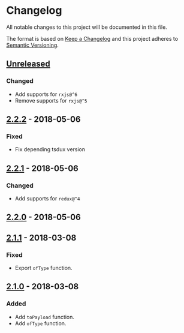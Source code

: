 # Changelog
All notable changes to this project will be documented in this file.

The format is based on [Keep a Changelog](http://keepachangelog.com/en/1.0.0/)
and this project adheres to [Semantic Versioning](http://semver.org/spec/v2.0.0.html).

## [Unreleased]

### Changed
- Add supports for `rxjs@^6`
- Remove supports for `rxjs@^5`

## [2.2.2] - 2018-05-06

### Fixed
- Fix depending tsdux version

## [2.2.1] - 2018-05-06

### Changed
- Add supports for `redux@^4`

## [2.2.0] - 2018-05-06

## [2.1.1] - 2018-03-08

### Fixed
- Export `ofType` function.

## [2.1.0] - 2018-03-08

### Added
- Add `toPayload` function.
- Add `ofType` function.

[Unreleased]: https://github.com/Ailrun/tsdux-observable
[2.2.2]: https://github.com/Ailrun/tsdux/tree/v2.2.2
[2.2.1]: https://github.com/Ailrun/tsdux/tree/v2.2.1
[2.2.0]: https://github.com/Ailrun/tsdux/tree/v2.2.0
[2.1.1]: https://github.com/Ailrun/tsdux/tree/v2.1.1
[2.1.0]: https://github.com/Ailrun/tsdux/tree/v2.1.0
